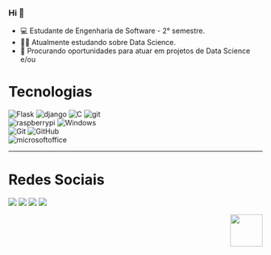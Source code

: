 

### Hi 👋

- 💻 Estudante de Engenharia de Software - 2° semestre.
- 👩‍💻 Atualmente estudando sobre Data Science.
- 🤝 Procurando oportunidades para atuar em projetos de Data Science e/ou


# Tecnologias
 <div align="left" style="width: 40%;>
    <div>
      <img alt="Python" src="https://img.shields.io/badge/python-100000?style=for-the-badge&logo=python&logoColor=blue">
      <img alt="Flask" src="https://img.shields.io/badge/Flask-100000?style=for-the-badge&logo=flask">
      <img alt="django" src="https://img.shields.io/badge/django-100000?style=for-the-badge&logo=django&logoColor=green">
      <img alt="C" src="https://img.shields.io/badge/C-100000?style=for-the-badge&logo=c">
      <img alt="git" src="https://img.shields.io/badge/git-100000?style=for-the-badge&logo=git">
      <img alt="raspberrypi" src="https://img.shields.io/badge/raspberrypi-100000?style=for-the-badge&logo=raspberrypi&logoColor=red">
      <img alt="Windows" src="https://img.shields.io/badge/windows-100000?style=for-the-badge&logo=windows&logoColor=blue">
      <img alt="Git" src="https://img.shields.io/badge/git-100000?style=for-the-badge&logo=git">
      <img alt="GitHub" src="https://img.shields.io/badge/github-100000?style=for-the-badge&logo=github">
      <img alt="microsoftoffice" src="https://img.shields.io/badge/microsoftoffice-100000?style=for-the-badge&logo=microsoftoffice&logoColor=violet">
    </div>
    <hr height="1">

# Redes Sociais
       
[<img src="https://img.shields.io/badge/twitter-%231DA1F2.svg?&style=for-the-badge&logo=twitter&logoColor=white" />](https://twitter.com/httpxdoc) [<img src="https://img.shields.io/badge/linkedin-%230077B5.svg?&style=for-the-badge&logo=linkedin&logoColor=white" />](https://www.linkedin.com/in/neverbecruel/) [<img src = "https://img.shields.io/badge/instagram-%23E4405F.svg?&style=for-the-badge&logo=instagram&logoColor=white">](https://www.instagram.com/oieusouojaoo/) [<img src = "https://img.shields.io/badge/facebook-%231877F2.svg?&style=for-the-badge&logo=facebook&logoColor=white">](https://www.facebook.com/profile.php?id=100006990286257)

</div>

<div align="right" width:64px>
<img src="https://brittanychiang.com/_next/image?url=%2Fimages%2Ftardis%2Frotate.gif&w=128&q=75" width="64" >

          
</div>
